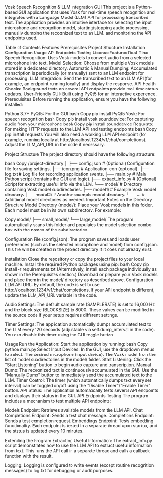 Vosk Speech Recognition & LLM Integration GUI
This project is a Python-based GUI application that uses Vosk for real-time speech recognition and integrates with a Language Model (LLM) API for processing transcribed text. The application provides an intuitive interface for selecting the input microphone and recognition model, starting/stopping audio processing, manually dumping the recognized text to an LLM, and monitoring the API endpoints used.

Table of Contents
Features
Prerequisites
Project Structure
Installation
Configuration
Usage
API Endpoints Testing
License
Features
Real-Time Speech Recognition: Uses Vosk models to convert audio from a selected microphone into text.
Model Selection: Choose from multiple Vosk models stored in a dedicated directory.
Automatic & Manual Dumping: Accumulated transcription is periodically (or manually) sent to an LLM endpoint for processing.
LLM Integration: Send the transcribed text to an LLM API (for example, an endpoint running locally) and display the response.
API Health Checks: Background tests on several API endpoints provide real-time status updates.
User-Friendly GUI: Built using PyQt5 for an interactive experience.
Prerequisites
Before running the application, ensure you have the following installed:

Python 3.7+
PyQt5: For the GUI
bash
Copy
pip install PyQt5
Vosk: For speech recognition
bash
Copy
pip install vosk
sounddevice: For capturing audio from your microphone
bash
Copy
pip install sounddevice
Requests: For making HTTP requests to the LLM API and testing endpoints
bash
Copy
pip install requests
You will also need a working LLM API endpoint (for example, running locally at http://localhost:1234/v1/chat/completions). Adjust the LLM_API_URL in the code if necessary.

Project Structure
The project directory should have the following structure:

bash
Copy
/project-directory
│
├── config.json          # (Optional) Configuration file for saving settings.
├── icon.png             # Application icon (optional).
├── log.txt              # Log file for recording application events.
├── main.py              # Main Python script (contains the GUI and logic).
├── extract_info.py      # (Optional) Script for extracting useful info via the LLM.
└── model/               # Directory containing Vosk model subdirectories.
    ├── model1/          # Example Vosk model directory.
    ├── model2/          # Another example model directory.
    └── ...              # Additional model directories as needed.
Important Notes on the Directory Structure
Model Directory (model/):
Place your Vosk models in this folder. Each model must be in its own subdirectory. For example:

Copy
model/
  ├── small_model/
  └── large_model/
The program automatically scans this folder and populates the model selection combo box with the names of the subdirectories.

Configuration File (config.json):
The program saves and loads user preferences (such as the selected microphone and model) from config.json. This file will be created in the project directory if it does not already exist.

Installation
Clone the repository or copy the project files to your local machine.
Install the required Python packages using pip:
bash
Copy
pip install -r requirements.txt
(Alternatively, install each package individually as shown in the Prerequisites section.)
Download or prepare your Vosk models and place them in the model/ directory as described above.
Configuration
LLM API URL:
By default, the code is set to use http://localhost:1234/v1/chat/completions. If your API endpoint is different, update the LLM_API_URL variable in the code.

Audio Settings:
The default sample rate (SAMPLERATE) is set to 16,000 Hz and the block size (BLOCKSIZE) to 8000. These values can be modified in the source code if your setup requires different settings.

Timer Settings:
The application automatically dumps accumulated text to the LLM every 120 seconds (adjustable via self.dump_interval in the code). You can disable this timer using the GUI toggle button.

Usage
Run the Application:
Start the application by running:
bash
Copy
python main.py
Select Input Devices:
In the GUI, use the dropdown menus to select:
The desired microphone (input device).
The Vosk model from the list of model subdirectories in the model/ folder.
Start Listening:
Click the "Start Listening" button to begin audio capture and transcription.
Manual Dump:
The recognized text is continuously accumulated in the GUI.
Use the "Manually Dump" button to immediately send the accumulated text to the LLM.
Timer Control:
The timer (which automatically dumps text every set interval) can be toggled on/off using the "Disable Timer"/"Enable Timer" button.
API Status:
The application automatically tests several API endpoints and displays their status in the GUI.
API Endpoints Testing
The program includes a mechanism to test multiple API endpoints:

Models Endpoint: Retrieves available models from the LLM API.
Chat Completions Endpoint: Sends a test chat message.
Completions Endpoint: Sends a test completion request.
Embeddings Endpoint: Tests embedding functionality.
Each endpoint is tested in a separate thread upon startup, and the status is updated every 10 minutes.

Extending the Program
Extracting Useful Information:
The extract_info.py script demonstrates how to use the LLM API to extract useful information from text. This runs the API call in a separate thread and calls a callback function with the result.

Logging:
Logging is configured to write events (except routine recognition messages) to log.txt for debugging or audit purposes.
